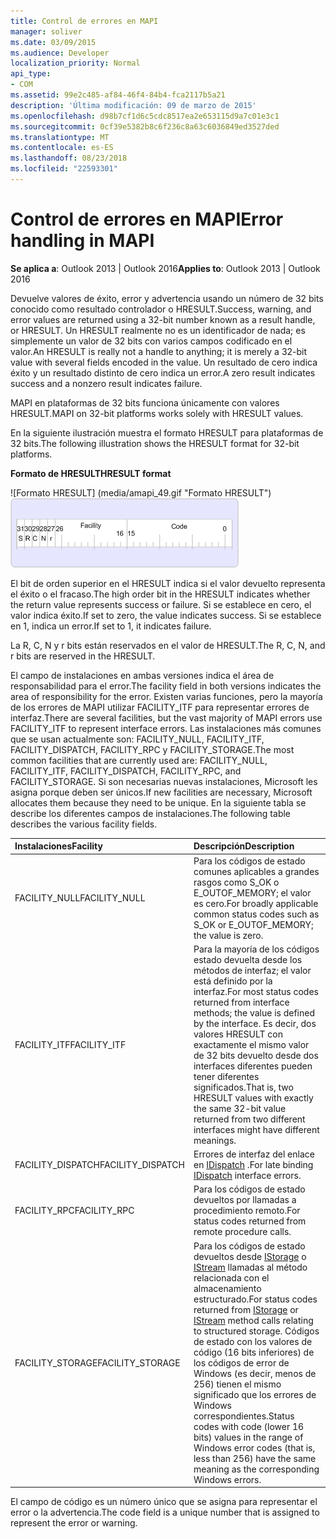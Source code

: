 ```yaml
---
title: Control de errores en MAPI
manager: soliver
ms.date: 03/09/2015
ms.audience: Developer
localization_priority: Normal
api_type:
- COM
ms.assetid: 99e2c485-af84-46f4-84b4-fca2117b5a21
description: 'Última modificación: 09 de marzo de 2015'
ms.openlocfilehash: d98b7cf1d6c5cdc8517ea2e653115d9a7c01e3c1
ms.sourcegitcommit: 0cf39e5382b8c6f236c8a63c6036849ed3527ded
ms.translationtype: MT
ms.contentlocale: es-ES
ms.lasthandoff: 08/23/2018
ms.locfileid: "22593301"
---
```

# <a name="error-handling-in-mapi"></a><span data-ttu-id="dcc60-103">Control de errores en MAPI</span><span class="sxs-lookup"><span data-stu-id="dcc60-103">Error handling in MAPI</span></span>

<span data-ttu-id="dcc60-104">**Se aplica a**: Outlook 2013 | Outlook 2016</span><span class="sxs-lookup"><span data-stu-id="dcc60-104">**Applies to**: Outlook 2013 | Outlook 2016</span></span> 
  
<span data-ttu-id="dcc60-105">Devuelve valores de éxito, error y advertencia usando un número de 32 bits conocido como resultado controlador o HRESULT.</span><span class="sxs-lookup"><span data-stu-id="dcc60-105">Success, warning, and error values are returned using a 32-bit number known as a result handle, or HRESULT.</span></span> <span data-ttu-id="dcc60-106">Un HRESULT realmente no es un identificador de nada; es simplemente un valor de 32 bits con varios campos codificado en el valor.</span><span class="sxs-lookup"><span data-stu-id="dcc60-106">An HRESULT is really not a handle to anything; it is merely a 32-bit value with several fields encoded in the value.</span></span> <span data-ttu-id="dcc60-107">Un resultado de cero indica éxito y un resultado distinto de cero indica un error.</span><span class="sxs-lookup"><span data-stu-id="dcc60-107">A zero result indicates success and a nonzero result indicates failure.</span></span>
  
<span data-ttu-id="dcc60-108">MAPI en plataformas de 32 bits funciona únicamente con valores HRESULT.</span><span class="sxs-lookup"><span data-stu-id="dcc60-108">MAPI on 32-bit platforms works solely with HRESULT values.</span></span>
  
<span data-ttu-id="dcc60-109">En la siguiente ilustración muestra el formato HRESULT para plataformas de 32 bits.</span><span class="sxs-lookup"><span data-stu-id="dcc60-109">The following illustration shows the HRESULT format for 32-bit platforms.</span></span>
  
<span data-ttu-id="dcc60-110">**Formato de HRESULT**</span><span class="sxs-lookup"><span data-stu-id="dcc60-110">**HRESULT format**</span></span>
  
<span data-ttu-id="dcc60-111">![Formato HRESULT] (media/amapi_49.gif "Formato HRESULT")</span><span class="sxs-lookup"><span data-stu-id="dcc60-111">![HRESULT format](media/amapi_49.gif "HRESULT format")</span></span>
  
<span data-ttu-id="dcc60-112">El bit de orden superior en el HRESULT indica si el valor devuelto representa el éxito o el fracaso.</span><span class="sxs-lookup"><span data-stu-id="dcc60-112">The high order bit in the HRESULT indicates whether the return value represents success or failure.</span></span> <span data-ttu-id="dcc60-113">Si se establece en cero, el valor indica éxito.</span><span class="sxs-lookup"><span data-stu-id="dcc60-113">If set to zero, the value indicates success.</span></span> <span data-ttu-id="dcc60-114">Si se establece en 1, indica un error.</span><span class="sxs-lookup"><span data-stu-id="dcc60-114">If set to 1, it indicates failure.</span></span>
  
<span data-ttu-id="dcc60-115">La R, C, N y r bits están reservados en el valor de HRESULT.</span><span class="sxs-lookup"><span data-stu-id="dcc60-115">The R, C, N, and r bits are reserved in the HRESULT.</span></span>
  
<span data-ttu-id="dcc60-116">El campo de instalaciones en ambas versiones indica el área de responsabilidad para el error.</span><span class="sxs-lookup"><span data-stu-id="dcc60-116">The facility field in both versions indicates the area of responsibility for the error.</span></span> <span data-ttu-id="dcc60-117">Existen varias funciones, pero la mayoría de los errores de MAPI utilizar FACILITY_ITF para representar errores de interfaz.</span><span class="sxs-lookup"><span data-stu-id="dcc60-117">There are several facilities, but the vast majority of MAPI errors use FACILITY_ITF to represent interface errors.</span></span> <span data-ttu-id="dcc60-118">Las instalaciones más comunes que se usan actualmente son: FACILITY_NULL, FACILITY_ITF, FACILITY_DISPATCH, FACILITY_RPC y FACILITY_STORAGE.</span><span class="sxs-lookup"><span data-stu-id="dcc60-118">The most common facilities that are currently used are: FACILITY_NULL, FACILITY_ITF, FACILITY_DISPATCH, FACILITY_RPC, and FACILITY_STORAGE.</span></span> <span data-ttu-id="dcc60-119">Si son necesarias nuevas instalaciones, Microsoft les asigna porque deben ser únicos.</span><span class="sxs-lookup"><span data-stu-id="dcc60-119">If new facilities are necessary, Microsoft allocates them because they need to be unique.</span></span> <span data-ttu-id="dcc60-120">En la siguiente tabla se describe los diferentes campos de instalaciones.</span><span class="sxs-lookup"><span data-stu-id="dcc60-120">The following table describes the various facility fields.</span></span>
  
|<span data-ttu-id="dcc60-121">Instalaciones</span><span class="sxs-lookup"><span data-stu-id="dcc60-121">Facility</span></span>|<span data-ttu-id="dcc60-122">Descripción</span><span class="sxs-lookup"><span data-stu-id="dcc60-122">Description</span></span>|
|:-----|:-----|
|<span data-ttu-id="dcc60-123">FACILITY_NULL</span><span class="sxs-lookup"><span data-stu-id="dcc60-123">FACILITY_NULL</span></span>  <br/> |<span data-ttu-id="dcc60-124">Para los códigos de estado comunes aplicables a grandes rasgos como S_OK o E_OUTOF_MEMORY; el valor es cero.</span><span class="sxs-lookup"><span data-stu-id="dcc60-124">For broadly applicable common status codes such as S_OK or E_OUTOF_MEMORY; the value is zero.</span></span>  <br/> |
|<span data-ttu-id="dcc60-125">FACILITY_ITF</span><span class="sxs-lookup"><span data-stu-id="dcc60-125">FACILITY_ITF</span></span>  <br/> |<span data-ttu-id="dcc60-126">Para la mayoría de los códigos estado devuelta desde los métodos de interfaz; el valor está definido por la interfaz.</span><span class="sxs-lookup"><span data-stu-id="dcc60-126">For most status codes returned from interface methods; the value is defined by the interface.</span></span> <span data-ttu-id="dcc60-127">Es decir, dos valores HRESULT con exactamente el mismo valor de 32 bits devuelto desde dos interfaces diferentes pueden tener diferentes significados.</span><span class="sxs-lookup"><span data-stu-id="dcc60-127">That is, two HRESULT values with exactly the same 32-bit value returned from two different interfaces might have different meanings.</span></span>  <br/> |
|<span data-ttu-id="dcc60-128">FACILITY_DISPATCH</span><span class="sxs-lookup"><span data-stu-id="dcc60-128">FACILITY_DISPATCH</span></span>  <br/> |<span data-ttu-id="dcc60-129">Errores de interfaz del enlace en [IDispatch](http://msdn.microsoft.com/en-us/library/ms221608.aspx) .</span><span class="sxs-lookup"><span data-stu-id="dcc60-129">For late binding [IDispatch](http://msdn.microsoft.com/en-us/library/ms221608.aspx) interface errors.</span></span>  <br/> |
|<span data-ttu-id="dcc60-130">FACILITY_RPC</span><span class="sxs-lookup"><span data-stu-id="dcc60-130">FACILITY_RPC</span></span>  <br/> |<span data-ttu-id="dcc60-131">Para los códigos de estado devueltos por llamadas a procedimiento remoto.</span><span class="sxs-lookup"><span data-stu-id="dcc60-131">For status codes returned from remote procedure calls.</span></span>  <br/> |
|<span data-ttu-id="dcc60-132">FACILITY_STORAGE</span><span class="sxs-lookup"><span data-stu-id="dcc60-132">FACILITY_STORAGE</span></span>  <br/> |<span data-ttu-id="dcc60-133">Para los códigos de estado devueltos desde [IStorage](http://msdn.microsoft.com/en-us/library/aa380015%28VS.85%29.aspx) o [IStream](http://msdn.microsoft.com/en-us/library/aa380034%28VS.85%29.aspx) llamadas al método relacionada con el almacenamiento estructurado.</span><span class="sxs-lookup"><span data-stu-id="dcc60-133">For status codes returned from [IStorage](http://msdn.microsoft.com/en-us/library/aa380015%28VS.85%29.aspx) or [IStream](http://msdn.microsoft.com/en-us/library/aa380034%28VS.85%29.aspx) method calls relating to structured storage.</span></span> <span data-ttu-id="dcc60-134">Códigos de estado con los valores de código (16 bits inferiores) de los códigos de error de Windows (es decir, menos de 256) tienen el mismo significado que los errores de Windows correspondientes.</span><span class="sxs-lookup"><span data-stu-id="dcc60-134">Status codes with code (lower 16 bits) values in the range of Windows error codes (that is, less than 256) have the same meaning as the corresponding Windows errors.</span></span>  <br/> |
   
<span data-ttu-id="dcc60-135">El campo de código es un número único que se asigna para representar el error o la advertencia.</span><span class="sxs-lookup"><span data-stu-id="dcc60-135">The code field is a unique number that is assigned to represent the error or warning.</span></span>
  

